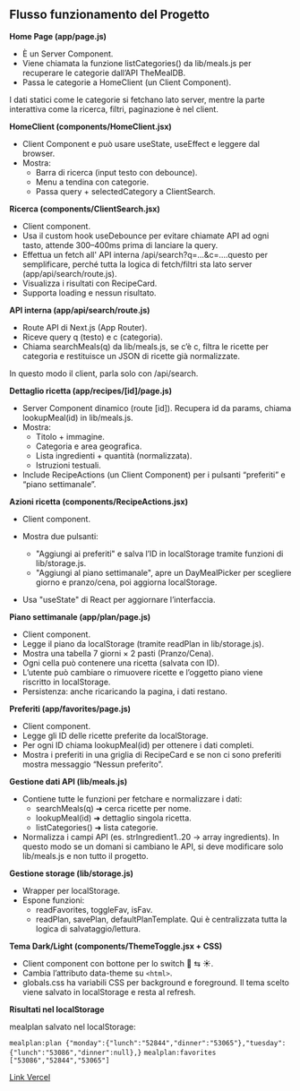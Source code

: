 ## Flusso funzionamento del Progetto

**Home Page (app/page.js)**

- È un Server Component.
- Viene chiamata la funzione listCategories() da lib/meals.js per recuperare le categorie dall’API TheMealDB.
- Passa le categorie a HomeClient (un Client Component).

I dati statici come le categorie si fetchano lato server, mentre la parte interattiva come la ricerca, filtri, paginazione è nel client.

**HomeClient (components/HomeClient.jsx)**

- Client Component e può usare useState, useEffect e leggere dal browser.
- Mostra:
  - Barra di ricerca (input testo con debounce).
  - Menu a tendina con categorie.
  - Passa query + selectedCategory a ClientSearch.

**Ricerca (components/ClientSearch.jsx)**

- Client component.
- Usa il custom hook useDebounce per evitare chiamate API ad ogni tasto, attende 300–400ms prima di lanciare la query.
- Effettua un fetch all' API interna /api/search?q=...&c=....questo per semplificare, perché tutta la logica di fetch/filtri sta lato server (app/api/search/route.js).
- Visualizza i risultati con RecipeCard.
- Supporta loading e nessun risultato.

**API interna (app/api/search/route.js)**

- Route API di Next.js (App Router).
- Riceve query q (testo) e c (categoria).
- Chiama searchMeals(q) da lib/meals.js, se c’è c, filtra le ricette per categoria e restituisce un JSON di ricette già normalizzate.

In questo modo il client, parla solo con /api/search.

**Dettaglio ricetta (app/recipes/[id]/page.js)**

- Server Component dinamico (route [id]).
  Recupera id da params, chiama lookupMeal(id) in lib/meals.js.
- Mostra:
  - Titolo + immagine.
  - Categoria e area geografica.
  - Lista ingredienti + quantità (normalizzata).
  - Istruzioni testuali.
- Include RecipeActions (un Client Component) per i pulsanti “preferiti” e “piano settimanale”.

**Azioni ricetta (components/RecipeActions.jsx)**

- Client component.

- Mostra due pulsanti:
  - "Aggiungi ai preferiti" e salva l’ID in localStorage tramite funzioni di lib/storage.js.
  - "Aggiungi al piano settimanale", apre un DayMealPicker per scegliere giorno e pranzo/cena, poi aggiorna localStorage.
- Usa "useState" di React per aggiornare l’interfaccia.

**Piano settimanale (app/plan/page.js)**

- Client component.
- Legge il piano da localStorage (tramite readPlan in lib/storage.js).
- Mostra una tabella 7 giorni × 2 pasti (Pranzo/Cena).
- Ogni cella può contenere una ricetta (salvata con ID).
- L’utente può cambiare o rimuovere ricette e l’oggetto piano viene riscritto in localStorage.
- Persistenza: anche ricaricando la pagina, i dati restano.

**Preferiti (app/favorites/page.js)**

- Client component.
- Legge gli ID delle ricette preferite da localStorage.
- Per ogni ID chiama lookupMeal(id) per ottenere i dati completi.
- Mostra i preferiti in una griglia di RecipeCard e se non ci sono preferiti mostra messaggio “Nessun preferito”.

**Gestione dati API (lib/meals.js)**

- Contiene tutte le funzioni per fetchare e normalizzare i dati:
  - searchMeals(q) ➜ cerca ricette per nome.
  - lookupMeal(id) ➜ dettaglio singola ricetta.
  - listCategories() ➜ lista categorie.
- Normalizza i campi API (es. strIngredient1..20 → array ingredients).
  In questo modo se un domani si cambiano le API, si deve modificare solo lib/meals.js e non tutto il progetto.

**Gestione storage (lib/storage.js)**

- Wrapper per localStorage.
- Espone funzioni:
  - readFavorites, toggleFav, isFav.
  - readPlan, savePlan, defaultPlanTemplate.
    Qui è centralizzata tutta la logica di salvataggio/lettura.

**Tema Dark/Light (components/ThemeToggle.jsx + CSS)**

- Client component con bottone per lo switch 🌙 ⇆ ☀️.
- Cambia l’attributo data-theme su `<html>`.
- globals.css ha variabili CSS per background e foreground.
  Il tema scelto viene salvato in localStorage e resta al refresh.

**Risultati nel localStorage**

mealplan salvato nel localStorage:

```mealplan:plan {"monday":{"lunch":"52844","dinner":"53065"},"tuesday":{"lunch":"53086","dinner":null},}```
```mealplan:favorites ["53086","52844","53065"]```

[Link Vercel](https://meal-plan-lite.vercel.app/)
